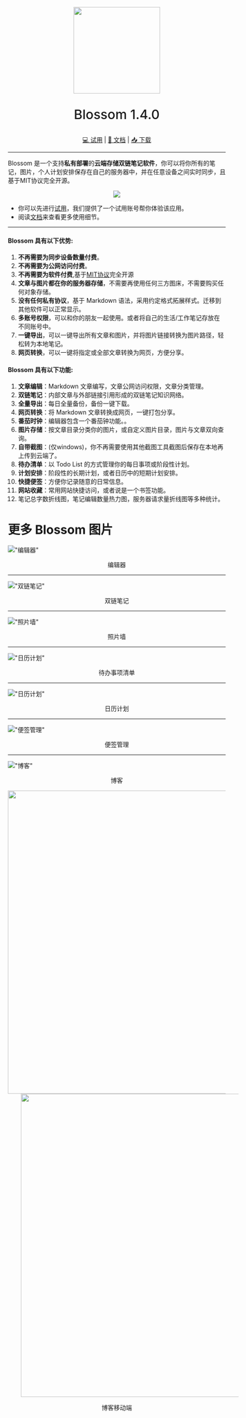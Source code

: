 <p align="center">
<img src="./doc/imgs/icon.png" height="200">
</p>
<p align="center" style="font-size: 30px;font-weight:500;">
Blossom 1.4.0
</p>
<p align="center">
<a href="https://www.wangyunf.com/blossom-doc/doc/tryuse">💻️ 试用</a> | <a href="https://www.wangyunf.com/blossom-doc/index">📃 文档</a> | <a href="https://github.com/blossom-editor/blossom/releases">📥 下载</a> 
</p>

---

Blossom 是一个支持**私有部署**的**云端存储双链笔记软件**，你可以将你所有的笔记，图片，个人计划安排保存在自己的服务器中，并在任意设备之间实时同步，且基于MIT协议完全开源。

<p align="center">
<img src="./doc/imgs/home_ld.png">
</p>

- 你可以先进行[试用](https://www.wangyunf.com/blossom-doc/doc/tryuse)，我们提供了一个试用账号帮你体验该应用。
- 阅读[文档](https://www.wangyunf.com/blossom-doc/index)来查看更多使用细节。

---

#### Blossom 具有以下优势:

1. **不再需要为同步设备数量付费**。
2. **不再需要为公网访问付费**。
3. **不再需要为软件付费**,基于[MIT协议](https://choosealicense.com/licenses/mit/)完全开源
4. **文章与图片都在你的服务器存储**，不需要再使用任何三方图床，不需要购买任何对象存储。
5. **没有任何私有协议**，基于 Markdown 语法，采用约定格式拓展样式。迁移到其他软件可以正常显示。
6. **多账号权限**，可以和你的朋友一起使用。或者将自己的生活/工作笔记存放在不同账号中。
7. **一键导出**，可以一键导出所有文章和图片，并将图片链接转换为图片路径，轻松转为本地笔记。
8. **网页转换**，可以一键将指定或全部文章转换为网页，方便分享。

#### Blossom 具有以下功能:
1. **文章编辑**：Markdown 文章编写，文章公网访问权限，文章分类管理。
2. **双链笔记**：内部文章与外部链接引用形成的双链笔记知识网络。
3. **全量导出**：每日全量备份，备份一键下载。
4. **网页转换**：将 Markdown 文章转换成网页，一键打包分享。
5. **番茄时钟**：编辑器包含一个番茄钟功能。。
6. **图片存储**：按文章目录分类你的图片，或自定义图片目录，图片与文章双向查询。
7. **自带截图**：(仅windows)，你不再需要使用其他截图工具截图后保存在本地再上传到云端了。
8. **待办清单**：以 Todo List 的方式管理你的每日事项或阶段性计划。
9. **计划安排**：阶段性的长期计划，或者日历中的短期计划安排。
10. **快捷便签**：方便你记录随意的日常信息。
11. **网站收藏**：常用网站快捷访问，或者说是一个书签功能。
12. 笔记总字数折线图，笔记编辑数量热力图，服务器请求量折线图等多种统计。

# 更多 Blossom 图片

!["编辑器"](./doc/imgs/editor_intro.png)
<p align="center">编辑器</p>

---

!["双链笔记"](./doc/imgs/editor_graph.png)
<p align="center">双链笔记</p>

---

!["照片墙"](./doc/imgs/pic_s_light.png)
<p align="center">照片墙</p>

---

!["日历计划"](./doc/imgs/todo_l.jpg)
<p align="center">待办事项清单</p>

---

!["日历计划"](./doc/imgs/plan_s_light.png)
<p align="center">日历计划</p>

---

!["便签管理"](./doc/imgs/note_s_light.jpg)
<p align="center">便签管理</p>

---

!["博客"](./doc/imgs/blog_home.jpg)
<p align="center">博客</p>

<p align="center">
<img src="./doc/imgs/blog_home_m.png" height="700">
<img src="./doc/imgs/home_article_m.png" height="700" style="margin-left: 30px">
</p>
<p align="center">博客移动端</p>